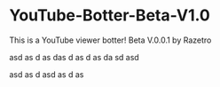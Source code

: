 # YouTube-Botter-Beta-V1.0
This is a YouTube viewer botter! Beta V.0.0.1 by Razetro

asd
as
d
as
das
d
as
d
as
da
sd
asd

asd
as
d
asd
as
d
as
